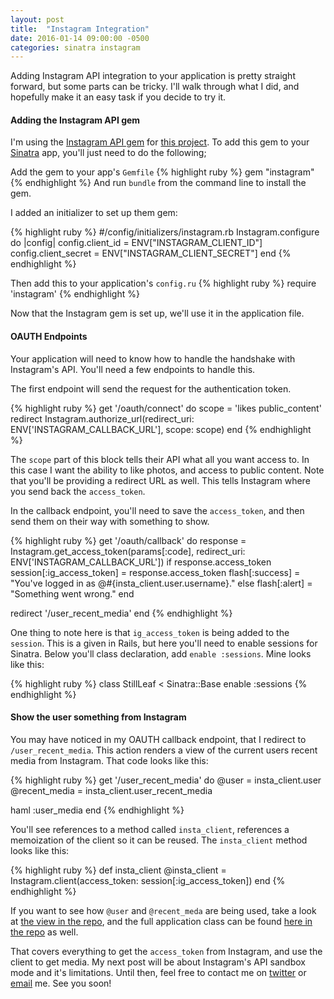 ```yaml
---
layout: post
title:  "Instagram Integration"
date: 2016-01-14 09:00:00 -0500
categories: sinatra instagram
---
```


Adding Instagram API integration to your application is pretty straight forward, but some parts can be tricky. I'll walk through what I did, and hopefully make it an easy task if you decide to try it.

#### Adding the Instagram API gem
I'm using the [Instagram API gem][instagram-api-gem] for [this project][still-leaf]. To add this gem to your [Sinatra][sinatra] app, you'll just need to do the following;

Add the gem to your app's `Gemfile`
{% highlight ruby %}
gem "instagram"
{% endhighlight %}
And run `bundle` from the command line to install the gem.

I added an initializer to set up them gem:

{% highlight ruby %}
#/config/initializers/instagram.rb
Instagram.configure do |config|
  config.client_id = ENV["INSTAGRAM_CLIENT_ID"]
  config.client_secret = ENV["INSTAGRAM_CLIENT_SECRET"]
end
{% endhighlight %}

Then add this to your application's `config.ru`
{% highlight ruby %}
require 'instagram'
{% endhighlight %}

Now that the Instagram gem is set up, we'll use it in the application file.

#### OAUTH Endpoints
Your application will need to know how to handle the handshake with Instagram's API. You'll need a few endpoints to handle this.

The first endpoint will send the request for the authentication token.

{% highlight ruby %}
get '/oauth/connect' do
  scope =  'likes public_content'
  redirect Instagram.authorize_url(redirect_uri: ENV['INSTAGRAM_CALLBACK_URL'], scope: scope)
end
{% endhighlight %}

The `scope` part of this block tells their API what all you want access to. In this case I want the ability to like photos, and access to public content. Note that you'll be providing a redirect URL as well. This tells Instagram where you send back the `access_token`.

In the callback endpoint, you'll need to save the `access_token`, and then send them on their way with something to show.

{% highlight ruby %}
get '/oauth/callback' do
  response = Instagram.get_access_token(params[:code], redirect_uri: ENV['INSTAGRAM_CALLBACK_URL'])
  if response.access_token
    session[:ig_access_token] = response.access_token
    flash[:success] = "You've logged in as @#{insta_client.user.username}."
  else
    flash[:alert] = "Something went wrong."
  end

  redirect '/user_recent_media'
end
{% endhighlight %}

One thing to note here is that `ig_access_token` is being added to the `session`. This is a given in Rails, but here you'll need to enable sessions for Sinatra. Below you'll class declaration, add `enable :sessions`. Mine looks like this:

{% highlight ruby %}
class StillLeaf < Sinatra::Base
  enable :sessions
{% endhighlight %}

#### Show the user something from Instagram
You may have noticed in my OAUTH callback endpoint, that I redirect to `/user_recent_media`. This action renders a view of the current users recent media from Instagram. That code looks like this:


{% highlight ruby %}
get '/user_recent_media' do
  @user = insta_client.user
  @recent_media = insta_client.user_recent_media

  haml :user_media
end
{% endhighlight %}

You'll see references to a method called `insta_client`, references a memoization of the client so it can be reused. The `insta_client` method looks like this:

{% highlight ruby %}
def insta_client
  @insta_client = Instagram.client(access_token: session[:ig_access_token])
end
{% endhighlight %}

If you want to see how `@user` and `@recent_meda` are being used, take a look at [the view in the repo][user-recent-media-view], and the full application class can be found [here in the repo][application-class] as well.

That covers everything to get the `access_token` from Instagram, and use the client to get media. My next post will be about Instagram's API sandbox mode and it's limitations. Until then, feel free to contact me on [twitter][twitter] or [email][email] me. See you soon!


[instagram-api-gem]: https://github.com/Instagram/instagram-ruby-gem
[sinatra]: http://www.sinatrarb.com/
[user-recent-media-view]: https://github.com/finleye/still-leaf/blob/master/views/user_media.haml
[application-class]: https://github.com/finleye/still-leaf/blob/master/still_leaf.rb
[still-leaf]: https://github.com/finleye/still-leaf
[twitter]: https://twitter.com/cfinley
[email]: mailto:finley.corey@gmail.com
